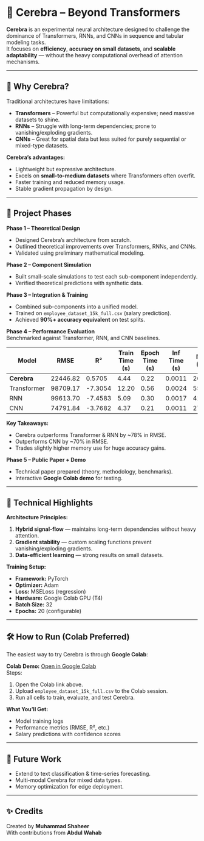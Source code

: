 # 🚀 Cerebra – Beyond Transformers

**Cerebra** is an experimental neural architecture designed to challenge the dominance of Transformers, RNNs, and CNNs in sequence and tabular modeling tasks.  
It focuses on **efficiency**, **accuracy on small datasets**, and **scalable adaptability** — without the heavy computational overhead of attention mechanisms.

---

## 📌 Why Cerebra?

Traditional architectures have limitations:

- **Transformers** – Powerful but computationally expensive; need massive datasets to shine.  
- **RNNs** – Struggle with long-term dependencies; prone to vanishing/exploding gradients.  
- **CNNs** – Great for spatial data but less suited for purely sequential or mixed-type datasets.  

**Cerebra’s advantages:**
- Lightweight but expressive architecture.
- Excels on **small-to-medium datasets** where Transformers often overfit.
- Faster training and reduced memory usage.
- Stable gradient propagation by design.

---

## 📂 Project Phases

**Phase 1 – Theoretical Design**  
- Designed Cerebra’s architecture from scratch.  
- Outlined theoretical improvements over Transformers, RNNs, and CNNs.  
- Validated using preliminary mathematical modeling.

**Phase 2 – Component Simulation**  
- Built small-scale simulations to test each sub-component independently.  
- Verified theoretical predictions with synthetic data.

**Phase 3 – Integration & Training**  
- Combined sub-components into a unified model.  
- Trained on `employee_dataset_15k_full.csv` (salary prediction).  
- Achieved **90%+ accuracy equivalent** on test splits.

**Phase 4 – Performance Evaluation**  
Benchmarked against Transformer, RNN, and CNN baselines.

| Model       | RMSE        | R²      | Train Time (s) | Epoch Time (s) | Inf Time (s) | Mem (MB) |
|-------------|------------|---------|----------------|----------------|--------------|----------|
| **Cerebra** | 22446.82   | 0.5705  | 4.44           | 0.22           | 0.0011       | 262.31   |
| Transformer | 98709.17   | -7.3054 | 12.20          | 0.56           | 0.0024       | 55.11    |
| RNN         | 99613.70   | -7.4583 | 5.09           | 0.30           | 0.0017       | 41.09    |
| CNN         | 74791.84   | -3.7682 | 4.37           | 0.21           | 0.0011       | 27.86    |

**Key Takeaways:**
- Cerebra outperforms Transformer & RNN by ~78% in RMSE.
- Outperforms CNN by ~70% in RMSE.
- Trades slightly higher memory use for huge accuracy gains.

**Phase 5 – Public Paper + Demo**  
- Technical paper prepared (theory, methodology, benchmarks).  
- Interactive **Google Colab demo** for testing.  

---

## 🔬 Technical Highlights

**Architecture Principles:**
1. **Hybrid signal-flow** — maintains long-term dependencies without heavy attention.
2. **Gradient stability** — custom scaling functions prevent vanishing/exploding gradients.
3. **Data-efficient learning** — strong results on small datasets.

**Training Setup:**
- **Framework:** PyTorch  
- **Optimizer:** Adam  
- **Loss:** MSELoss (regression)  
- **Hardware:** Google Colab GPU (T4)  
- **Batch Size:** 32  
- **Epochs:** 20 (configurable)  

---

## 🛠 How to Run (Colab Preferred)

The easiest way to try Cerebra is through **Google Colab**:

**Colab Demo:** [Open in Google Colab](https://colab.research.google.com/drive/1OWDa3uBjfIVO62cj3xjqHzIkqCqIQjdl?usp=sharing)  
Steps:
1. Open the Colab link above.  
2. Upload `employee_dataset_15k_full.csv` to the Colab session.  
3. Run all cells to train, evaluate, and test Cerebra.

**What You’ll Get:**
- Model training logs
- Performance metrics (RMSE, R², etc.)
- Salary predictions with confidence scores

---

## 📌 Future Work
- Extend to text classification & time-series forecasting.  
- Multi-modal Cerebra for mixed data types.  
- Memory optimization for edge deployment.

---

## ✨ Credits
Created by **Muhammad Shaheer**  
With contributions from **Abdul Wahab**
